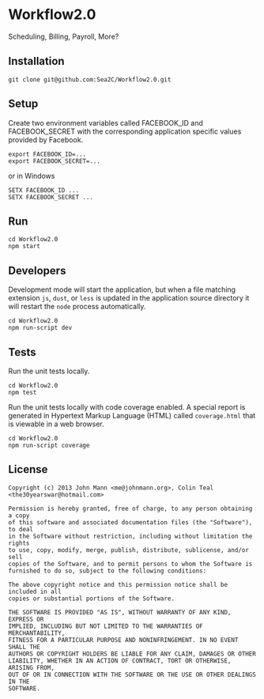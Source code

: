 # Workflow2.0

Scheduling, Billing, Payroll, More?

## Installation

    git clone git@github.com:Sea2C/Workflow2.0.git

## Setup

Create two environment variables called FACEBOOK_ID and FACEBOOK_SECRET with the corresponding application specific values provided by Facebook.

    export FACEBOOK_ID=...
    export FACEBOOK_SECRET=...

or in Windows
    
    SETX FACEBOOK_ID ...
    SETX FACEBOOK_SECRET ...

## Run

    cd Workflow2.0
    npm start

## Developers

Development mode will start the application, but when a file matching extension `js`, `dust`, or `less` is updated in the application source directory it will restart the `node` process automatically.

    cd Workflow2.0
    npm run-script dev

## Tests

Run the unit tests locally.
    
    cd Workflow2.0
    npm test

Run the unit tests locally with code coverage enabled. A special report is generated in Hypertext Markup Language (HTML) called `coverage.html` that is viewable in a web browser.
    
    cd Workflow2.0
    npm run-script coverage

## License

    Copyright (c) 2013 John Mann <me@johnmann.org>, Colin Teal <the30yearswar@hotmail.com>

    Permission is hereby granted, free of charge, to any person obtaining a copy
    of this software and associated documentation files (the "Software"), to deal
    in the Software without restriction, including without limitation the rights
    to use, copy, modify, merge, publish, distribute, sublicense, and/or sell
    copies of the Software, and to permit persons to whom the Software is
    furnished to do so, subject to the following conditions:

    The above copyright notice and this permission notice shall be included in all
    copies or substantial portions of the Software.

    THE SOFTWARE IS PROVIDED "AS IS", WITHOUT WARRANTY OF ANY KIND, EXPRESS OR
    IMPLIED, INCLUDING BUT NOT LIMITED TO THE WARRANTIES OF MERCHANTABILITY,
    FITNESS FOR A PARTICULAR PURPOSE AND NONINFRINGEMENT. IN NO EVENT SHALL THE
    AUTHORS OR COPYRIGHT HOLDERS BE LIABLE FOR ANY CLAIM, DAMAGES OR OTHER
    LIABILITY, WHETHER IN AN ACTION OF CONTRACT, TORT OR OTHERWISE, ARISING FROM,
    OUT OF OR IN CONNECTION WITH THE SOFTWARE OR THE USE OR OTHER DEALINGS IN THE
    SOFTWARE.